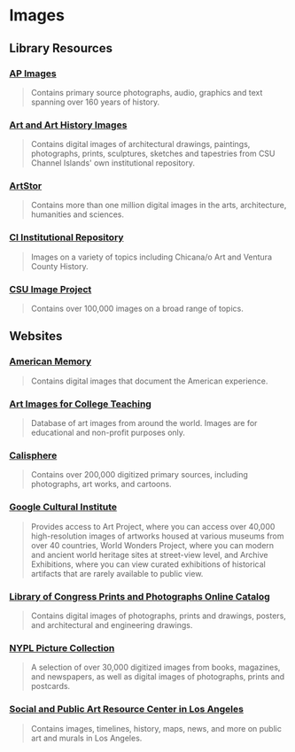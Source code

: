 # Images

## Library Resources

### [AP Images](http://summit.csuci.edu:2048/login?url=http://apimages.ap.org/unsecured/logip.aspx)

> Contains primary source photographs, audio, graphics and text spanning over 160 years of history.

### [Art and Art History Images](http://repository.library.csuci.edu/handle/10211.3/144482)

> Contains digital images of architectural drawings, paintings, photographs, prints, sculptures, sketches and tapestries from CSU Channel Islands' own institutional repository.

### [ArtStor](http://library.artstor.org/)

> Contains more than one million digital images in the arts, architecture, humanities and sciences.

### [CI Institutional Repository](http://repository.library.csuci.edu/handle/10139/2519)

> Images on a variety of topics including Chicana/o Art and Ventura County History.

### [CSU Image Project](http://worldimages.sjsu.edu/)

> Contains over 100,000 images on a broad range of topics.

## Websites

### [American Memory](http://memory.loc.gov/ammem/index.html)

> Contains digital images that document the American experience.

### [Art Images for College Teaching](http://quod.lib.umich.edu/a/aict)

> Database of art images from around the world. Images are for educational and non-profit purposes only.

### [Calisphere](http://www.calisphere.universityofcalifornia.edu/)

> Contains over 200,000 digitized primary sources, including photographs, art works, and cartoons.

### [Google Cultural Institute](http://www.google.com/culturalinstitute/project/art-project)

> Provides access to Art Project, where you can access over 40,000 high-resolution images of artworks housed at various museums from over 40 countries, World Wonders Project, where you can modern and ancient world heritage sites at street-view level, and Archive Exhibitions, where you can view curated exhibitions of historical artifacts that are rarely available to public view.

### [Library of Congress Prints and Photographs Online Catalog](http://www.loc.gov/pictures/)

> Contains digital images of photographs, prints and drawings, posters, and architectural and engineering drawings.

### [NYPL Picture Collection](http://digital.nypl.org/mmpco/)

> A selection of over 30,000 digitized images from books, magazines, and newspapers, as well as digital images of photographs, prints and postcards.

### [Social and Public Art Resource Center in Los Angeles](http://sparcinla.org/)

> Contains images, timelines, history, maps, news, and more on public art and murals in Los Angeles.




